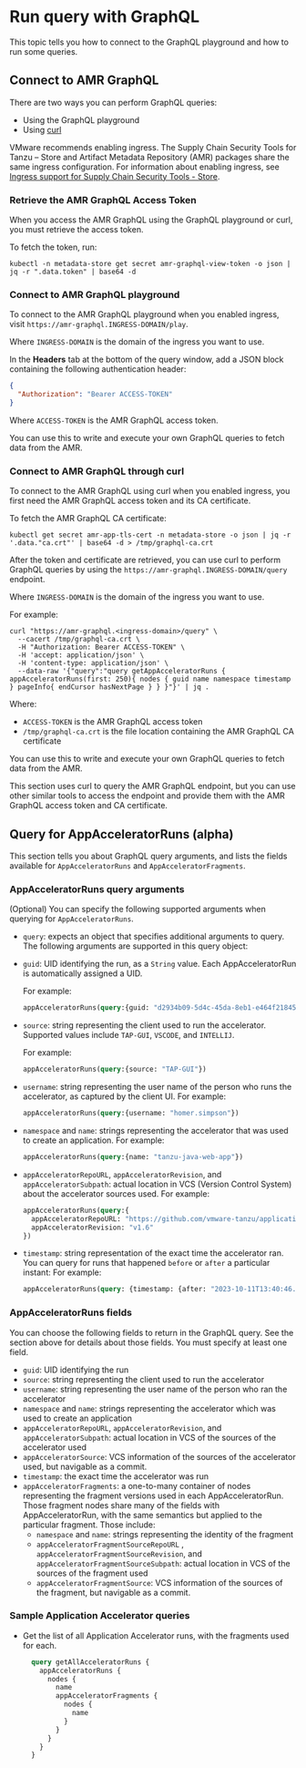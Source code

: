 # Run query with GraphQL

This topic tells you how to connect to the GraphQL playground and how to run some queries.

## <a id='connecting-to-graphql'></a> Connect to AMR GraphQL

There are two ways you can perform GraphQL queries:

- Using the GraphQL playground
- Using [curl](https://curl.se/)

VMware recommends enabling ingress. The Supply Chain Security
Tools for Tanzu – Store and Artifact Metadata Repository (AMR) packages share
the same ingress configuration. For information about enabling ingress,
see [Ingress support for Supply Chain Security Tools - Store](../ingress.hbs.md).

### <a id='amr-graphql-access-token'></a> Retrieve the AMR GraphQL Access Token

When you access the AMR GraphQL using the GraphQL playground or curl, you
must retrieve the access token.

To fetch the token, run:

```console
kubectl -n metadata-store get secret amr-graphql-view-token -o json | jq -r ".data.token" | base64 -d
```

### <a id='connect-graphql-pg'></a> Connect to AMR GraphQL playground

To connect to the AMR GraphQL playground when you enabled ingress, visit
`https://amr-graphql.INGRESS-DOMAIN/play`.

Where `INGRESS-DOMAIN` is the domain of the ingress you want to use.

In the **Headers** tab at the bottom of the query window, add a JSON block containing the following authentication header:

```json
{
  "Authorization": "Bearer ACCESS-TOKEN"
}
```

Where `ACCESS-TOKEN` is the AMR GraphQL access token.

You can use this to write and execute your own GraphQL queries to fetch data from the AMR.

### <a id='connect-to-graphql-curl'></a> Connect to AMR GraphQL through curl

To connect to the AMR GraphQL using curl when you enabled ingress, you first need the AMR GraphQL
access token and its CA certificate.

To fetch the AMR GraphQL CA certificate:

```console
kubectl get secret amr-app-tls-cert -n metadata-store -o json | jq -r '.data."ca.crt"' | base64 -d > /tmp/graphql-ca.crt
```

After the token and certificate are retrieved, you can use curl to perform GraphQL queries by using the
`https://amr-graphql.INGRESS-DOMAIN/query` endpoint.

Where `INGRESS-DOMAIN` is the domain of the ingress you want to use.

For example:

```console
curl "https://amr-graphql.<ingress-domain>/query" \
  --cacert /tmp/graphql-ca.crt \
  -H "Authorization: Bearer ACCESS-TOKEN" \
  -H 'accept: application/json' \
  -H 'content-type: application/json' \
  --data-raw '{"query":"query getAppAcceleratorRuns { appAcceleratorRuns(first: 250){ nodes { guid name namespace timestamp } pageInfo{ endCursor hasNextPage } } }"}' | jq .
```

Where:

- `ACCESS-TOKEN` is the AMR GraphQL access token
- `/tmp/graphql-ca.crt` is the file location containing the AMR GraphQL CA certificate

You can use this to write and execute your own GraphQL queries to fetch data from the AMR.

This section uses curl to query the AMR GraphQL endpoint, but you can use other similar tools to access the endpoint
and provide them with the AMR GraphQL access token and CA certificate.

## <a id='query-app-accel-runs'></a> Query for AppAcceleratorRuns (alpha)

This section tells you about GraphQL query arguments, and lists the fields available for `AppAcceleratorRuns` and `AppAcceleratorFragments`.

### <a id='app-accel-query-args'></a> AppAcceleratorRuns query arguments

(Optional) You can specify the following supported arguments when querying for `AppAcceleratorRuns`.

- `query`: expects an object that specifies additional arguments to query. The following arguments are supported in this query object:

- `guid`: UID identifying the run, as a `String` value. Each AppAcceleratorRun is automatically assigned a UID.

  For example:

  ```graphql
  appAcceleratorRuns(query:{guid: "d2934b09-5d4c-45da-8eb1-e464f218454e"})
  ```

- `source`: string representing the client used to run the accelerator. Supported values include `TAP-GUI`, `VSCODE`, and `INTELLIJ`.

  For example:

  ```graphql
  appAcceleratorRuns(query:{source: "TAP-GUI"})
  ```

- `username`: string representing the user name of the person who runs
the accelerator, as captured by the client UI.
  For example:

  ```graphql
  appAcceleratorRuns(query:{username: "homer.simpson"})
  ```

- `namespace` and `name`: strings representing the accelerator that
was used to create an application.
  For example:

  ```graphql
  appAcceleratorRuns(query:{name: "tanzu-java-web-app"})
  ```

- `appAcceleratorRepoURL`, `appAcceleratorRevision`, and `appAcceleratorSubpath`: actual location in VCS (Version Control System) about the accelerator sources used.
  For example:

  ```graphql
  appAcceleratorRuns(query:{
    appAcceleratorRepoURL: "https://github.com/vmware-tanzu/application-accelerator-samples.git",
    appAcceleratorRevision: "v1.6"
  })
  ```

- `timestamp`: string representation of the exact time the accelerator ran. You can query for runs that happened `before` or `after` a particular instant:
  For example:

  ```graphql
  appAcceleratorRuns(query: {timestamp: {after: "2023-10-11T13:40:46.952Z"}})
  ```

### <a id='app-accel-runs-fields'></a> AppAcceleratorRuns fields

You can choose the following fields to return in the GraphQL query.
See the section above for details about those fields.
You must specify at least one field.

- `guid`: UID identifying the run
- `source`: string representing the client used to run the accelerator
- `username`: string representing the user name of the person who ran
  the accelerator
- `namespace` and `name`: strings representing the accelerator which
  was used to create an application
- `appAcceleratorRepoURL`, `appAcceleratorRevision`, and `appAcceleratorSubpath`: actual location in VCS of the sources of the
  accelerator used
- `appAcceleratorSource`: VCS information of the sources of the accelerator used, but navigable as a
  commit.
- `timestamp`: the exact time the accelerator was run
- `appAcceleratorFragments`: a one-to-many container of nodes representing the fragment versions used in each AppAcceleratorRun. Those fragment nodes share many of the fields with AppAcceleratorRun, with the same semantics but applied to the particular fragment. Those include:
  - `namespace` and `name`: strings representing the identity of the fragment
  - `appAcceleratorFragmentSourceRepoURL` , `appAcceleratorFragmentSourceRevision`, and  `appAcceleratorFragmentSourceSubpath`: actual location in VCS of the sources of the fragment used
  - `appAcceleratorFragmentSource`: VCS information of the sources of the fragment, but navigable as a commit.

### <a id='sample-app-accel-query'></a> Sample Application Accelerator queries

- Get the list of all Application Accelerator runs, with the fragments used for each.

  ```graphql
    query getAllAcceleratorRuns {
      appAcceleratorRuns {
        nodes {
          name
          appAcceleratorFragments {
            nodes {
              name
            }
          }
        }
      }
    }
  ```
